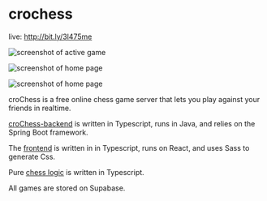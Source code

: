 # crochess

live: http://bit.ly/3l475me

![screenshot of active game](https://i.postimg.cc/V5QpLXZX/Tue-Oct-17-03-49-36-PM-PDT-2023.png)

![screenshot of home page](https://i.postimg.cc/90qshLbW/Tue-Oct-17-03-48-56-PM-PDT-2023.png)

![screenshot of home page](https://i.postimg.cc/ZRQX2Gr7/Tue-Oct-17-03-49-10-PM-PDT-2023.png)

croChess is a free online chess game server that lets you play against your friends in realtime.

[croChess-backend](https://github.com/lookingcoolonavespa/crochess_java_backend) is written in Typescript, runs in Java, and relies on the Spring Boot framework.

The [frontend](https://github.com/lookingcoolonavespa/crochess-frontend-react) is written in in Typescript, runs on React, and uses Sass to generate Css.

Pure [chess logic](https://github.com/lookingcoolonavespa/crochess-api) is written in Typescript.

All games are stored on Supabase.
